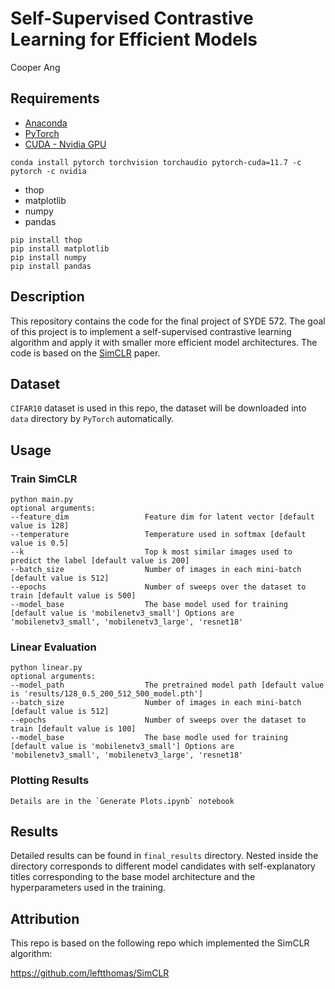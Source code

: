 # Self-Supervised Contrastive Learning for Efficient Models

Cooper Ang

## Requirements
- [Anaconda](https://www.anaconda.com/download/)
- [PyTorch](https://pytorch.org)
- [CUDA - Nvidia GPU](https://developer.nvidia.com/cuda-11-7-1-download-archive)
```
conda install pytorch torchvision torchaudio pytorch-cuda=11.7 -c pytorch -c nvidia
```
- thop
- matplotlib
- numpy
- pandas
```
pip install thop
pip install matplotlib
pip install numpy
pip install pandas
```

## Description
This repository contains the code for the final project of SYDE 572. The goal of this project is to implement a self-supervised contrastive learning algorithm and apply it with smaller more efficient model architectures. The code is based on the [SimCLR](https://arxiv.org/abs/2002.05709) paper.

## Dataset
`CIFAR10` dataset is used in this repo, the dataset will be downloaded into `data` directory by `PyTorch` automatically.

## Usage
### Train SimCLR
```
python main.py
optional arguments:
--feature_dim                 Feature dim for latent vector [default value is 128]
--temperature                 Temperature used in softmax [default value is 0.5]
--k                           Top k most similar images used to predict the label [default value is 200]
--batch_size                  Number of images in each mini-batch [default value is 512]
--epochs                      Number of sweeps over the dataset to train [default value is 500]
--model_base                  The base model used for training [default value is 'mobilenetv3_small'] Options are 'mobilenetv3_small', 'mobilenetv3_large', 'resnet18'
```

### Linear Evaluation
```
python linear.py
optional arguments:
--model_path                  The pretrained model path [default value is 'results/128_0.5_200_512_500_model.pth']
--batch_size                  Number of images in each mini-batch [default value is 512]
--epochs                      Number of sweeps over the dataset to train [default value is 100]
--model_base                  The base modle used for training [default value is 'mobilenetv3_small'] Options are 'mobilenetv3_small', 'mobilenetv3_large', 'resnet18'
```

### Plotting Results
```
Details are in the `Generate Plots.ipynb` notebook
```

## Results
Detailed results can be found in `final_results` directory.
Nested inside the directory corresponds to different model candidates with self-explanatory titles corresponding to the base model architecture and the hyperparameters used in the training.


## Attribution
This repo is based on the following repo which implemented the SimCLR algorithm:

https://github.com/leftthomas/SimCLR
